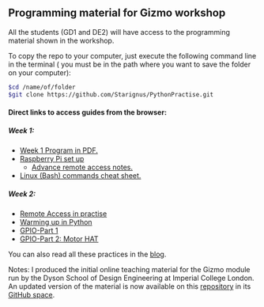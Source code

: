 ## Programming material for Gizmo workshop

All the students (GD1 and DE2) will have access to the programming material shown in the workshop.

To copy the repo to your computer, just execute the following command line in the terminal ( you must be in the path where you want to save the folder on your computer):

``` bash
$cd /name/of/folder
$git clone https://github.com/Starignus/PythonPractise.git
```

#### Direct links to access guides from the browser:

##### Week 1:

* [Week 1 Program in PDF.](Week1/Week1_Programme.pdf)
* [Raspberry Pi set up](Week1/RPIsetup/RPI_setup.md)
  * [Advance remote access notes.](Week1/RPIsetup/Advance_remoteconection.md)
* [Linux (Bash) commands cheat sheet.](Week1/Bash_script/Cheat_sheat_bash_Linux.md)

##### Week 2:
* [Remote Access in practise](Week1/RPIsetup/Advance_remoteconection.md)
* [Warming up in Python](Week1/Python/Python_week1.md)
* [GPIO-Part 1](Week2/GPIO_Part1.md)
* [GPIO-Part 2: Motor HAT](Week2/GPIO_Part2_MotorHAT.md)

You can also read all these practices in the [blog](https://starignus.github.io/PythonPractise//).

Notes: I produced the initial online teaching material for the Gizmo module run by the Dyson School of Design Engineering at Imperial College London. An updated version of the material is now available on this [repository](https://github.com/ImperialDyson/Gizmo) in its [GitHub space](https://github.com/ImperialDyson).  
